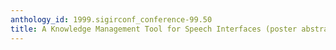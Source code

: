 ```yaml
---
anthology_id: 1999.sigirconf_conference-99.50
title: A Knowledge Management Tool for Speech Interfaces (poster abstract)
---
```

